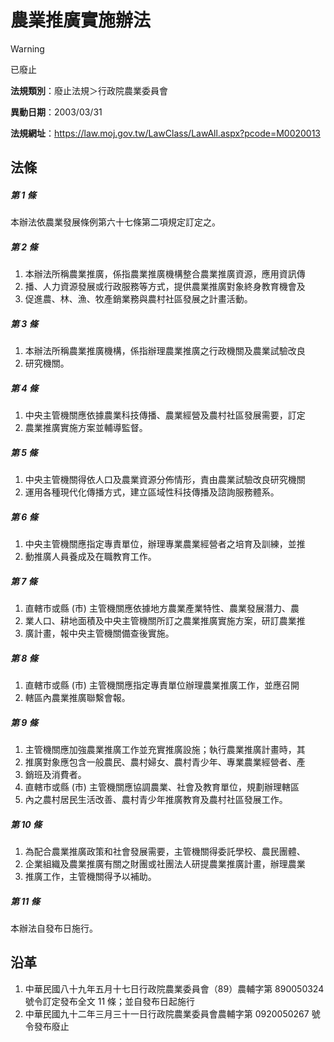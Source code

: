 # 農業推廣實施辦法


> [!WARNING]
> 已廢止


**法規類別**：廢止法規＞行政院農業委員會

**異動日期**：2003/03/31  

**法規網址**：https://law.moj.gov.tw/LawClass/LawAll.aspx?pcode=M0020013



## 法條
##### 第 1 條
本辦法依農業發展條例第六十七條第二項規定訂定之。

##### 第 2 條
1. 本辦法所稱農業推廣，係指農業推廣機構整合農業推廣資源，應用資訊傳
1. 播、人力資源發展或行政服務等方式，提供農業推廣對象終身教育機會及
1. 促進農、林、漁、牧產銷業務與農村社區發展之計畫活動。

##### 第 3 條
1. 本辦法所稱農業推廣機構，係指辦理農業推廣之行政機關及農業試驗改良
1. 研究機關。

##### 第 4 條
1. 中央主管機關應依據農業科技傳播、農業經營及農村社區發展需要，訂定
1. 農業推廣實施方案並輔導監督。

##### 第 5 條
1. 中央主管機關得依人口及農業資源分佈情形，責由農業試驗改良研究機關
1. 運用各種現代化傳播方式，建立區域性科技傳播及諮詢服務體系。

##### 第 6 條
1. 中央主管機關應指定專責單位，辦理專業農業經營者之培育及訓練，並推
1. 動推廣人員養成及在職教育工作。

##### 第 7 條
1. 直轄市或縣 (市) 主管機關應依據地方農業產業特性、農業發展潛力、農
1. 業人口、耕地面積及中央主管機關所訂之農業推廣實施方案，研訂農業推
1. 廣計畫，報中央主管機關備查後實施。

##### 第 8 條
1. 直轄市或縣 (市) 主管機關應指定專責單位辦理農業推廣工作，並應召開
1. 轄區內農業推廣聯繫會報。

##### 第 9 條
1. 主管機關應加強農業推廣工作並充實推廣設施；執行農業推廣計畫時，其
1. 推廣對象應包含一般農民、農村婦女、農村青少年、專業農業經營者、產
1. 銷班及消費者。
1. 直轄市或縣 (市) 主管機關應協調農業、社會及教育單位，規劃辦理轄區
1. 內之農村居民生活改善、農村青少年推廣教育及農村社區發展工作。

##### 第 10 條
1. 為配合農業推廣政策和社會發展需要，主管機關得委託學校、農民團體、
1. 企業組織及農業推廣有關之財團或社團法人研提農業推廣計畫，辦理農業
1. 推廣工作，主管機關得予以補助。

##### 第 11 條
本辦法自發布日施行。

## 沿革
1. 中華民國八十九年五月十七日行政院農業委員會（89）農輔字第 890050324  號令訂定發布全文 11 條；並自發布日起施行
1. 中華民國九十二年三月三十一日行政院農業委員會農輔字第 0920050267 號令發布廢止
